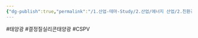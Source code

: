 ```yaml
---
{"dg-publish":true,"permalink":"/1.산업-테마-Study/2.산업/에너지 산업/2.친환경 에너지/2.태양광/INFO_태양광/결정질 실리콘 태양광/","created":"2024-12-31T09:45:02.407+09:00","updated":"2025-06-03T20:07:21.050+09:00"}
---
```


#태양광 #결정질실리콘태양광 #CSPV

